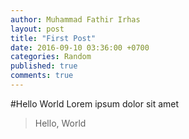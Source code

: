 ```yaml
---
author: Muhammad Fathir Irhas
layout: post
title: "First Post"
date: 2016-09-10 03:36:00 +0700
categories: Random
published: true
comments: true
---
```


#Hello World
Lorem ipsum dolor sit amet

> Hello, World

